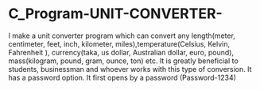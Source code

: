 # C_Program-UNIT-CONVERTER-
I  make a unit converter program which can convert any length(meter, centimeter, feet, inch, kilometer, miles),temperature(Celsius, Kelvin, Fahrenheit ), currency(taka, us dollar, Australian dollar, euro, pound), mass(kilogram, pound, gram, ounce, ton) etc. It is greatly beneficial to students, businessman and whoever works with this type of conversion. It has a password option. It first opens by a password (Password-1234)  
